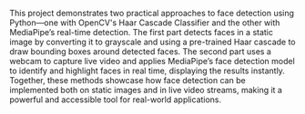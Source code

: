 This project demonstrates two practical approaches to face detection using Python—one with OpenCV's Haar Cascade Classifier and the other with MediaPipe’s real-time detection. The first part detects faces in a static image by converting it to grayscale and using a pre-trained Haar cascade to draw bounding boxes around detected faces. The second part uses a webcam to capture live video and applies MediaPipe’s face detection model to identify and highlight faces in real time, displaying the results instantly. Together, these methods showcase how face detection can be implemented both on static images and in live video streams, making it a powerful and accessible tool for real-world applications.
